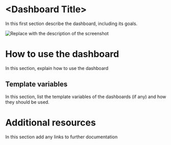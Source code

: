 # \<Dashboard Title\>

In this first section describe the dashboard, including its goals.

![Replace with the description of the screenshot](/img/screenshot.png)

# How to use the dashboard

In this section, explain how to use the dashboard

## Template variables

In this section, list the template variables of the dashboards (if any) and how they should be used.

# Additional resources

In this section add any links to further documentation
